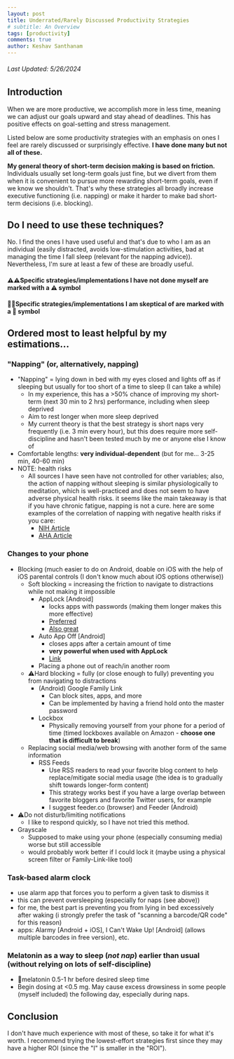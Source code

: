 ```yaml
---
layout: post
title: Underrated/Rarely Discussed Productivity Strategies
# subtitle: An Overview
tags: [productivity]
comments: true
author: Keshav Santhanam
---
```

###### Last Updated: 5/26/2024

## Introduction

When we are more productive, we accomplish more in less time, meaning we can adjust our goals upward and stay ahead of deadlines. This has positive effects on goal-setting and stress management. 

Listed below are some productivity strategies with an emphasis on ones I feel are rarely discussed or surprisingly effective. **I have done many but not all of these.**

**My general theory of short-term decision making is based on friction.** Individuals usually set long-term goals just fine, but we divert from them when it is convenient to pursue more rewarding short-term goals, even if we know we shouldn't. That's why these strategies all broadly increase executive functioning (i.e. napping) or make it harder to make bad short-term decisions (i.e. blocking). 

## Do I need to use these techniques?

No. I find the ones I have used useful and that's due to who I am as an individual (easily distracted, avoids low-stimulation activities, bad at managing the time I fall sleep (relevant for the napping advice)). Nevertheless, I'm sure at least a few of these are broadly useful. 

#### **⚠️⚠️Specific strategies/implementations I have not done myself are marked with a ⚠️ symbol**
#### **🚩🚩Specific strategies/implementations I am skeptical of are marked with a 🚩 symbol**


## Ordered most to least helpful by my estimations...

### "Napping" (or, alternatively, napping)
- "Napping" = lying down in bed with my eyes closed and lights off as if sleeping but usually for too short of a time to sleep (I can take a while)
	- In my experience, this has a >50% chance of improving my short-term (next 30 min to 2 hrs) performance, including when sleep deprived
	- Aim to rest longer when more sleep deprived
	- My current theory is that the best strategy is short naps very frequently (i.e. 3 min every hour), but this does require more self-discipline and hasn't been tested much by me or anyone else I know of
- Comfortable lengths: **very individual-dependent** (but for me... 3-25 min, 40-60 min)
- NOTE: health risks
	- All sources I have seen have not controlled for other variables; also, the action of napping without sleeping is similar physiologically to meditation, which is well-practiced and does not seem to have adverse physical health risks. it seems like the main takeaway is that if you have chronic fatigue, napping is not a cure. here are some examples of the correlation of napping with negative health risks if you care: 
		- [NIH Article](https://www.nhlbi.nih.gov/news/2023/researchers-study-how-daytime-naps-may-influence-health)
		- [AHA Article](https://newsroom.heart.org/news/study-shows-link-between-frequent-naps-and-high-blood-pressure)

### Changes to your phone
- Blocking (much easier to do on Android, doable on iOS with the help of iOS parental controls (I don't know much about iOS options otherwise))
	- Soft blocking = increasing the friction to navigate to distractions while not making it impossible
		- AppLock [Android]
			- locks apps with passwords (making them longer makes this more effective)
			- [Preferred](https://play.google.com/store/apps/details?id=com.gamemalt.applocker)
			- [Also great](https://play.google.com/store/apps/details?id=com.sp.protector.free)
		- Auto App Off [Android]
			- closes apps after a certain amount of time
			- **very powerful when used with AppLock**
			- [Link](https://play.google.com/store/apps/details?id=com.aozora_create.appofftimer&hl=en_US&gl=US)
		- Placing a phone out of reach/in another room
	- ⚠️Hard blocking = fully (or close enough to fully) preventing you from navigating to distractions
		- (Android) Google Family Link
			- Can block sites, apps, and more
			- Can be implemented by having a friend hold onto the master password
		- Lockbox
			- Physically removing yourself from your phone for a period of time (timed lockboxes available on Amazon - **choose one that is difficult to break**)
	- Replacing social media/web browsing with another form of the same information
		- RSS Feeds
			- Use RSS readers to read your favorite blog content to help replace/mitigate social media usage (the idea is to gradually shift towards longer-form content)
   			- This strategy works best if you have a large overlap between favorite bloggers and favorite Twitter users, for example
			- I suggest feeder.co (browser) and Feeder (Android)
- ⚠️Do not disturb/limiting notifications
	- I like to respond quickly, so I have not tried this method. 
- Grayscale 
	- Supposed to make using your phone (especially consuming media) worse but still accessible
	- would probably work better if I could lock it (maybe using a physical screen filter or Family-Link-like tool)


### Task-based alarm clock
- use alarm app that forces you to perform a given task to dismiss it
- this can prevent oversleeping (especially for naps (see above))
- for me, the best part is preventing you from lying in bed excessively after waking (i strongly prefer the task of "scanning a barcode/QR code" for this reason)
- apps: Alarmy [Android + iOS], I Can't Wake Up! [Android] (allows multiple barcodes in free version), etc. 
	
### Melatonin as a way to sleep (*not nap*) earlier than usual (without relying on lots of self-discipline)
- 🚩melatonin 0.5-1 hr before desired sleep time 
- Begin dosing at <0.5 mg. May cause excess drowsiness in some people (myself included) the following day, especially during naps. 

## Conclusion
I don't have much experience with most of these, so take it for what it's worth. I recommend trying the lowest-effort strategies first since they may have a higher ROI (since the "I" is smaller in the "ROI").
